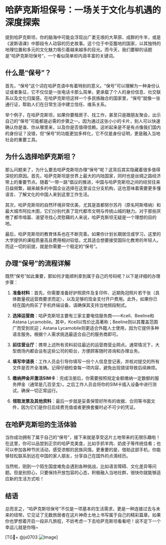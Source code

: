 # 哈萨克斯坦保号：一场关于文化与机遇的深度探索

提到哈萨克斯坦，你的脑海中可能会浮现出广袤无垠的大草原、成群的牛羊，或是《波斯语课》中那段令人动容的历史故事。这个位于中亚腹地的国家，以其独特的地理位置和多元的文化魅力吸引着越来越多的目光。而今天，我们要聊的话题是“哈萨克斯坦保号”，一个看似简单却内涵丰富的关键词。

## 什么是“保号”？

首先，“保号”这个词在哈萨克语中有着特别的意义。“保号”可以理解为一种身份认证或者象征，它不仅仅是一张电话卡那么简单，更承载了个人的身份信息、社交联系以及文化归属感。在哈萨克斯坦这样一个多民族融合的国家里，“保号”就像一张通行证，帮助人们在日常生活中建立信任、维系关系。

举个例子，在哈萨克斯坦，如果你要租房子、找工作，甚至只是跟朋友聚会，出示自己的“保号”可能都是必需的步骤之一。因为通过这张小小的卡片，别人可以快速确认你是谁、你从哪里来，以及你是否值得信赖。这听起来是不是有点像我们国内的身份证？没错，但“保号”的功能更加多样化，它不仅是身份证明，更是融入当地社会的重要工具。

## 为什么选择哈萨克斯坦？

那么问题来了，为什么要去哈萨克斯坦办理“保号”呢？这背后其实隐藏着很多值得深挖的原因。首先，哈萨克斯坦是世界上最大的内陆国家，同时也是丝绸之路经济带上的重要节点。随着“一带一路”倡议的推进，中国与哈萨克斯坦之间的经贸往来日益频繁，越来越多的中国企业选择在这里设立分支机构，这也意味着需要更多懂语言、了解文化的中国人来到这里工作生活。

其次，哈萨克斯坦的自然环境非常优美，尤其是首都努尔苏丹（原名阿斯塔纳）和最大城市阿拉木图，它们分别代表了现代都市文明与传统山城的魅力。对于那些厌倦了都市喧嚣、渴望寻找心灵慰藉的人来说，哈萨克斯坦无疑是一个理想的目的地。

最后，哈萨克斯坦的教育体系也在不断完善。如果你计划长期居住或学习，这里的大学提供的课程质量高且费用相对较低，尤其适合想要接受国际化教育的年轻人。而这一切的前提，就是你需要一个稳定的“保号”。

## 办理“保号”的流程详解

既然“保号”如此重要，那如何才能顺利拿到属于自己的号码呢？以下是详细的办理步骤：

1. **准备材料**：首先，你需要准备好护照原件及复印件、近期免冠照片若干张（具体数量视运营商要求而定），以及足够的现金支付开户费用。此外，如果你已经在国内购买了手机终端设备，请确保其支持当地频段制式。

2. **选择运营商**：哈萨克斯坦主要有三家主要电信服务商——Kcell、Beeline和Astana Lycamobile。其中，Kcell以性价比高著称；Beeline则以其覆盖范围广而受到欢迎；Astana Lycamobile则更适合外籍人士使用，因为它提供多种语言服务。根据个人需求挑选最适合自己的服务商即可。

3. **前往营业厅**：携带上述所有资料前往最近的运营商营业网点。通常情况下，大型商场内都会设有这些公司的柜台，方便顾客随时咨询和办理业务。

4. **填写申请表**：工作人员会引导你填写一份个人信息登记表，并核对提交的所有文件是否齐全准确。记得仔细检查每一项内容，避免出现错误导致后续麻烦。

5. **缴纳押金并激活SIM卡**：完成注册后，你需要按照规定金额缴纳一定数额的服务押金（通常是几百坚戈）。之后工作人员会将你的SIM卡插入设备中进行测试，确保一切正常运行。

6. **领取发票及其他资料**：最后一步就是妥善保管好所有的收据、合同等书面文件，因为它们是你日后续费充值或者更换套餐时必不可少的凭证。

## 在哈萨克斯坦的生活体验

当你成功拥有了属于自己的“保号”，接下来就是享受这片土地带来的无限乐趣啦！在这里，你可以品尝到正宗的哈萨克美食，比如手抓羊肉、奶皮子等传统佳肴；也可以参加各种节庆活动，感受浓郁的民族风情。更重要的是，借助这部手机，你能够轻松联系到远在中国的家人朋友，分享自己在国外的点滴经历。

当然啦，刚到一个陌生国度难免会遇到各种挑战，比如语言障碍、文化差异等问题。但是别担心，只要保持开放包容的心态，积极融入当地社群，很快你就能够适应新的生活方式啦！

## 结语

总而言之，“哈萨克斯坦保号”不仅是一项基本的生活需求，更是一种连接过去与未来的纽带。它见证了无数旅居者在这片神奇土地上书写属于自己的精彩篇章。如果你也梦想着开启一段非凡旅程，不妨考虑一下去哈萨克斯坦看看吧！说不定下一个幸运儿就是你哦~

[TG💪+ @jx0703 ![Image](https://github.com/user-attachments/assets/dbca1d08-cadb-493c-b0ec-ad6f7a83f270)]